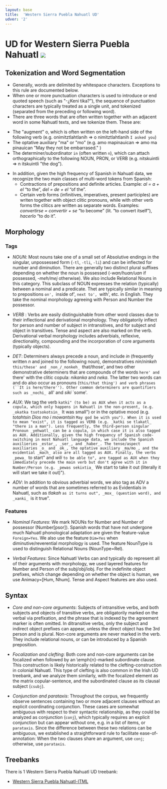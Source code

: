 ```yaml
---
layout: base
title:  'Western Sierra Puebla Nahuatl UD'
udver: '2'
---
```


# UD for Western Sierra Puebla Nahuatl <span class="flagspan"><img class="flag" src="../../flags/svg/MX.svg" /></span>

## Tokenization and Word Segmentation

* Generally, words are delimited by whitespace characters. Exceptions to this rule are documented below.
* When one or more punctuation characters is used to introduce or end quoted speech (such as "-¿Keni tika?"), the sequence of punctuation characters are typically treated as a single unit, and tokenized (separated from the preceding or following word).
* There are three words that are often written together with an adjacent word in some Nahuatl texts, and we tokenize them. These are:
- The "augment" o, which is often written on the left-hand side of the following verb (e.g. onimitztlahtlanih => o nimitztlahtlanih `I asked you`)
- The optative auxiliary "ma" or "mo" (e.g. amo mapinauican => amo ma pinauican "May they not be embarrased." )
- The determiner/subordinator `in` (often written `n`), which can attach orthographically to the following NOUN, PRON, or VERB (e.g. nitskuintli => n itskuintli "the dog").
* In addition, given the high frequency of Spanish in Nahuatl data, we recognize the two main classes of multi-word tokens from Spanish:
  * Contractions of prepositions and definite articles.
    Example: _al = a + el_ “to the”, _del = de + el_ “of the”.
  * Certain verb forms (infinitives, imperatives, present participles) are writen together with
    object clitic pronouns, while with other verb forms the clitics are written as separate words.
    Examples: _convertirse = convertir + se_ “to become” (lit. “to convert itself”), _hacerlo_ “to do it”.


## Morphology


### Tags

* _NOUN_: Most nouns take one of a small set of Absolutive endings in the singular, unpossessed form (`-tl`, `-tli`, `-li`) and can be inflected for number and diminution. There are generally two distinct plural suffixes depending on whether the noun is possessed (_-wan/huan/uan_ if possessed, _-meh/mej_ otherwise). We also include Relational Nouns in this category. This subclass of NOUN expresses the relation (typically) between a nominal and a predicate. Thet are typically similar in meaning to prepositions `on', `inside of', `next to', `with', etc. in English. They take the nominal morphology agreeing with Person and Number the possessor.

* _VERB_ : Verbs are easily distinguishable from other word classes due to their inflectional and derivational morphology. They obligatorily inflect for person and number of subject in intransitives, and for subject and object in transitives. Tense and aspect are also marked on the verb. Derivational verbal morphology includes adverbials, reflexive, directionality, compounding and the incorporation of core arguments (typically objects).

* _DET_: Determiners always precede a noun, and include _in_ (frequently written _n_ and joined to the following noun), demonstratives _nin_/_ninkeh_ `this/these' and _non_/_nonkeh_ `that/those', and two other demonstrative determiners that are compounds of the words `here' and `there' with the clitic copula: _nikanka_ and _neka_. The latter two words can and do also occur as pronouns (`this/that thing') and verb phrases (``It is here/there''). Other common determiners are quantifiers such as _nochi_ `all' and _siki_ `some'.

* _AUX_: We tag the verb ``katki" (to be) as AUX when it acts as a copula, which only happens in Nahuatl in the non-present, (e.g. _okatka tsotsokotsin_ ``It was small") or in the optative mood (e.g. _totahtsin Dios mo i mowantsin_ ``May god be with you"). When it is used to mean "exist", it is tagged as VERB (e.g. _katki se tlakatl_ "there is a man"). Less frequently, the third-person singular Pronoun _yehwatl_ can be a copula, in which case it is also tagged as AUX. Additionally, given the high frequency of Spanish code-switching in most Nahuatl language data, we include the Spanish auxilieries _estar_, _ser_, and _haber_. The tense/aspect auxiliaries _o_ and _ok_, the optative auxiliary _ma/mo_, and the evidential _mach_ also are all tagged as AUX. Finally, the verbs _pewa_ ``to start" and _wili_ ``to be able to", are tagged as AUX when they immediately precede the main verb but don't agree with it in Number/Person (e.g. _pewas sekixtia_ ``We start to take it out (literally it will start we take it out)").

* _ADV_: In addition to obvious adverbial words, we also tag as ADV a number of words that are sometimes referred to as Evidentials in Nahuatl, such as _tlakah_ ``as it turns out", _mox_ (question word), and _xanki_ ``is it true".


### Features

* _Nominal Features_: We mark NOUNs for Number and Number of possessor (Number\[psor\]). Spanish words that have not undergone much Nahuatl phonological adaptation are given the feature-value `Foreign=Yes`. We also use the feature `Dim=Yes` when diminutive/reverential morphology is used. The feature NounType is used to distinguish Relational Nouns (NounType=Rel).

* _Verbal Features_: Since Nahuatl Verbs can and typically do represent all of their arguments with morphology, we used layered features for Number and Person of the subj/obj/iobj. For the indefinite object prefixes, which change depending on whether the object is human, we use Animacy=\[Hum, Nhum\]. Tense and Aspect features are also used.


## Syntax

* _Core and non-core arguments_: Subjects of intransitive verbs, and both subjects and objects of transitive verbs, are obligatorily marked on the verbal via prefixation, and the phrase that is indexed by the agreement marker is often omitted. In ditransitive verbs, only the subject and indirect object prefixes can appear, unless the direct object has the 3rd person and is plural. Non-core arguments are never marked in the verb. They include relational nouns, or can be introduced by a Spanish preposition.

* _Focalization and clefting_: Both core and non-core arguments can be focalized when followed by an \emph{n}-marked subordinate clause. This construction is likely historically related to the clefting-construction in colonial Nahuatl. This type of clefting is also common in the Irish UD treebank, and we analyze them similarly, with the focalized element as the matrix copular-sentence, and the subordinated clause as its clausal subject (`csubj`).

* _Conjunction and parataxis_: Throughout the corpus, we frequently observe sentences containing two or more adjacent clauses without an explicit coordinating conjunction. These cases are somewhat ambiguous with respect to their syntactic relationship, as they could be analyzed as conjunction (`conj`), which typically requires an explicit conjunction but can appear without one, e.g. in a list of items, or `parataxis`. Since the difference between these two relations can be ambiguous, we established a straightforward rule to facilitate ease-of-annotation: When the two clauses share an argument, use `conj`; otherwise, use `parataxis`.

## Treebanks

There is 1 Western Sierra Puebla Nahuatl UD treebank:

  * [Western Sierra Puebla Nahuatl-ITML](../treebanks/nhi_itml/index.html)
